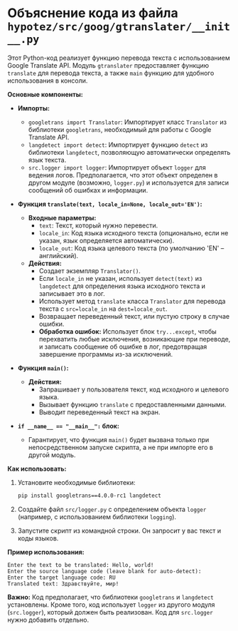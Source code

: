 # Объяснение кода из файла `hypotez/src/goog/gtranslater/__init__.py`

Этот Python-код реализует функцию перевода текста с использованием Google Translate API.  Модуль `gtranslater` предоставляет функцию `translate` для перевода текста, а также `main` функцию для удобного использования в консоли.

**Основные компоненты:**

* **Импорты:**
    * `googletrans import Translator`: Импортирует класс `Translator` из библиотеки `googletrans`, необходимый для работы с Google Translate API.
    * `langdetect import detect`: Импортирует функцию `detect` из библиотеки `langdetect`, позволяющую автоматически определять язык текста.
    * `src.logger import logger`: Импортирует объект `logger` для ведения логов.  Предполагается, что этот объект определен в другом модуле (возможно, `logger.py`) и используется для записи сообщений об ошибках и информации.

* **Функция `translate(text, locale_in=None, locale_out='EN')`:**
    * **Входные параметры:**
        * `text`: Текст, который нужно перевести.
        * `locale_in`: Код языка исходного текста (опционально, если не указан, язык определяется автоматически).
        * `locale_out`: Код языка целевого текста (по умолчанию 'EN' – английский).
    * **Действия:**
        * Создает экземпляр `Translator()`.
        * Если `locale_in` не указан, использует `detect(text)` из `langdetect` для определения языка исходного текста и записывает это в лог.
        * Использует метод `translate` класса `Translator` для перевода текста с `src=locale_in` на `dest=locale_out`.
        * Возвращает переведенный текст, или пустую строку в случае ошибки.
        * **Обработка ошибок:**  Использует блок `try...except`, чтобы перехватить любые исключения, возникающие при переводе, и записать сообщение об ошибке в лог, предотвращая завершение программы из-за исключений.

* **Функция `main()`:**
    * **Действия:**
        * Запрашивает у пользователя текст, код исходного и целевого языка.
        * Вызывает функцию `translate` с предоставленными данными.
        * Выводит переведенный текст на экран.

* **`if __name__ == "__main__":` блок:**
    * Гарантирует, что функция `main()` будет вызвана только при непосредственном запуске скрипта, а не при импорте его в другой модуль.


**Как использовать:**

1.  Установите необходимые библиотеки:
    ```bash
    pip install googletrans==4.0.0-rc1 langdetect
    ```

2.  Создайте файл `src/logger.py` с определением объекта `logger` (например, с использованием библиотеки `logging`).


3.  Запустите скрипт из командной строки. Он запросит у вас текст и коды языков.

**Пример использования:**

```
Enter the text to be translated: Hello, world!
Enter the source language code (leave blank for auto-detect): 
Enter the target language code: RU
Translated text: Здравствуйте, мир!
```

**Важно:**  Код предполагает, что библиотеки `googletrans` и `langdetect` установлены.  Кроме того, код использует `logger` из другого модуля (`src.logger`), который должен быть реализован.  Код для `src.logger` нужно добавить отдельно.